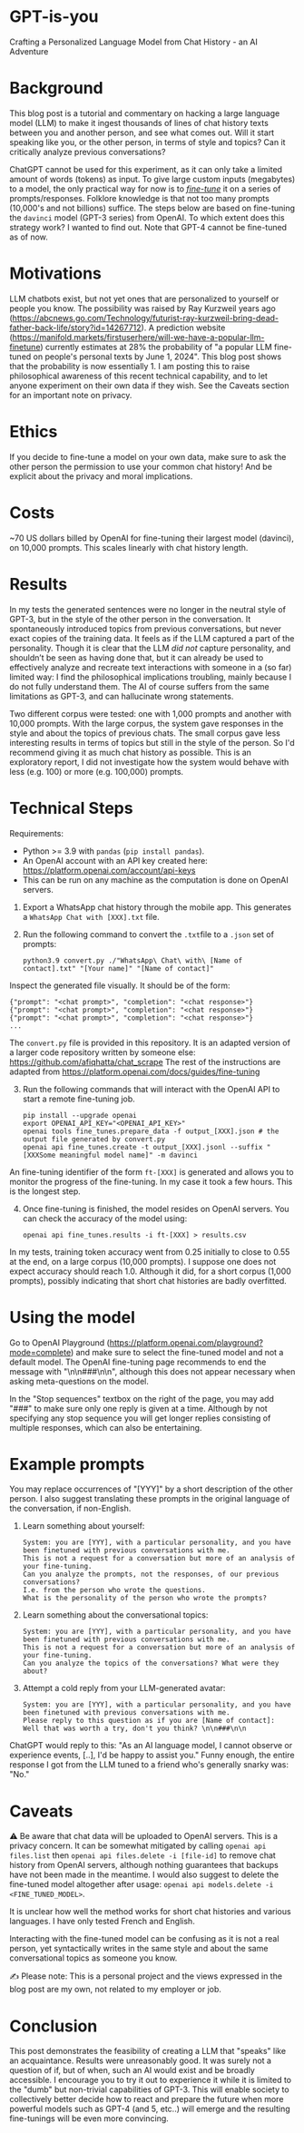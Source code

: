 # GPT-is-you

Crafting a Personalized Language Model from Chat History - an AI Adventure

# Background

This blog post is a tutorial and commentary on hacking a large language model (LLM) to make it ingest thousands of lines of chat history texts between you and another person, and see what comes out. Will it start speaking like you, or the other person, in terms of style and topics? Can it critically analyze previous conversations?

ChatGPT cannot be used for this experiment, as it can only take a limited amount of words (tokens) as input. To give large custom inputs (megabytes) to a model, the only practical way for now is to _[fine-tune](https://platform.openai.com/docs/guides/fine-tuning)_ it on a series of prompts/responses. Folklore knowledge is that not too many prompts (10,000's and not billions) suffice. The steps below are based on fine-tuning the `davinci` model (GPT-3 series) from OpenAI. To which extent does this strategy work? I wanted to find out. Note that GPT-4 cannot be fine-tuned as of now.

# Motivations

LLM chatbots exist, but not yet ones that are personalized to yourself or people you know. The possibility was raised by Ray Kurzweil years ago (https://abcnews.go.com/Technology/futurist-ray-kurzweil-bring-dead-father-back-life/story?id=14267712). A prediction website (https://manifold.markets/firstuserhere/will-we-have-a-popular-llm-finetune) currently estimates at 28% the probability of "a popular LLM fine-tuned on people's personal texts by June 1, 2024". This blog post shows that the probability is now essentially 1. I am posting this to raise philosophical awareness of this recent technical capability, and to let anyone experiment on their own data if they wish. See the Caveats section for an important note on privacy.

# Ethics

If you decide to fine-tune a model on your own data, make sure to ask the other person the permission to use your common chat history! And be explicit about the privacy and moral implications.

# Costs

~70 US dollars billed by OpenAI for fine-tuning their largest model (davinci), on 10,000 prompts. This scales linearly with chat history length.

# Results

In my tests the generated sentences were no longer in the neutral style of GPT-3, but in the style of the other person in the conversation. It spontaneously introduced topics from previous conversations, but never exact copies of the training data. It feels as if the LLM captured a part of the personality. Though it is clear that the LLM _did not_ capture personality, and shouldn’t be seen as having done that, but it can already be used to effectively analyze and recreate text interactions with someone in a (so far) limited way: I find the philosophical implications troubling, mainly because I do not fully understand them. The AI of course suffers from the same limitations as GPT-3, and can hallucinate wrong statements.

Two different corpus were tested: one with 1,000 prompts and another with 10,000 prompts. With the large corpus, the system gave responses in the style and about the topics of previous chats. The small corpus gave less interesting results in terms of topics but still in the style of the person. So I'd recommend giving it as much chat history as possible. This is an exploratory report, I did not investigate how the system would behave with less (e.g. 100) or more (e.g. 100,000) prompts.

# Technical Steps

Requirements:

- Python >= 3.9 with `pandas` (`pip install pandas`).
- An OpenAI account with an API key created here: https://platform.openai.com/account/api-keys
- This can be run on any machine as the computation is done on OpenAI servers.
 
1. Export a WhatsApp chat history through the mobile app. This generates a `WhatsApp Chat with [XXX].txt` file.

2. Run the following command to convert the `.txt`file to a `.json` set of prompts:

    ```
    python3.9 convert.py ./"WhatsApp\ Chat\ with\ [Name of contact].txt" "[Your name]" "[Name of contact]"
    ```

Inspect the generated file visually. It should be of the form:

    {"prompt": "<chat prompt>", "completion": "<chat response>"}
    {"prompt": "<chat prompt>", "completion": "<chat response>"}
    {"prompt": "<chat prompt>", "completion": "<chat response>"}
    ...
    
The `convert.py` file is provided in this repository. It is an adapted version of a larger code repository written by someone else: https://github.com/afiqhatta/chat_scrape The rest of the instructions are adapted from https://platform.openai.com/docs/guides/fine-tuning

3. Run the following commands that will interact with the OpenAI API to start a remote fine-tuning job.

    ```
    pip install --upgrade openai
    export OPENAI_API_KEY="<OPENAI_API_KEY>"
    openai tools fine_tunes.prepare_data -f output_[XXX].json # the output file generated by convert.py
    openai api fine_tunes.create -t output_[XXX].jsonl --suffix "[XXXSome meaningful model name]" -m davinci
    ```
    
An fine-tuning identifier of the form `ft-[XXX]` is generated and allows you to monitor the progress of the fine-tuning. In my case it took a few hours. This is the longest step.

4. Once fine-tuning is finished, the model resides on OpenAI servers. You can check the accuracy of the model using:

    ```
    openai api fine_tunes.results -i ft-[XXX] > results.csv
    ```
    
In my tests, training token accuracy went from 0.25 initially to close to 0.55 at the end, on a large corpus (10,000 prompts). I suppose one does not expect accuracy should reach 1.0. Although it did, for a short corpus (1,000 prompts), possibly indicating that short chat histories are badly overfitted.

# Using the model

Go to OpenAI Playground (https://platform.openai.com/playground?mode=complete) and make sure to select the fine-tuned model and not a default model. The OpenAI fine-tuning page recommends to end the message with "\n\n###\n\n", although this does not appear necessary when asking meta-questions on the model.

In the "Stop sequences" textbox on the right of the page, you may add "###" to make sure only one reply is given at a time. Although by not specifying any stop sequence you will get longer replies consisting of multiple responses, which can also be entertaining.

# Example prompts

You may replace occurrences of "[YYY]" by a short description of the other person. I also suggest translating these prompts in the original language of the conversation, if non-English.

1. Learn something about yourself:

    ```
    System: you are [YYY], with a particular personality, and you have been finetuned with previous conversations with me. 
    This is not a request for a conversation but more of an analysis of your fine-tuning. 
    Can you analyze the prompts, not the responses, of our previous conversations? 
    I.e. from the person who wrote the questions. 
    What is the personality of the person who wrote the prompts?
    ```
    
2. Learn something about the conversational topics:

    ```
    System: you are [YYY], with a particular personality, and you have been finetuned with previous conversations with me. 
    This is not a request for a conversation but more of an analysis of your fine-tuning. 
    Can you analyze the topics of the conversations? What were they about?
    ```

3. Attempt a cold reply from your LLM-generated avatar:

    ```
    System: you are [YYY], with a particular personality, and you have been finetuned with previous conversations with me.
    Please reply to this question as if you are [Name of contact]: 
    Well that was worth a try, don't you think? \n\n###\n\n
    ```
    
ChatGPT would reply to this: "As an AI language model, I cannot observe or experience events, [..], I'd be happy to assist you." Funny enough, the entire response I got from the LLM tuned to a friend who's generally snarky was: "No."

# Caveats

⚠️ Be aware that chat data will be uploaded to OpenAI servers. This is a privacy concern. It can be somewhat mitigated by calling `openai api files.list` then `openai api files.delete -i [file-id]` to remove chat history from OpenAI servers, although nothing guarantees that backups have not been made in the meantime. I would also suggest to delete the fine-tuned model altogether after usage: `openai api models.delete -i <FINE_TUNED_MODEL>`.

It is unclear how well the method works for short chat histories and various languages. I have only tested French and English.

Interacting with the fine-tuned model can be confusing as it is not a real person, yet syntactically writes in the same style and about the same conversational topics as someone you know.

✍️ Please note: This is a personal project and the views expressed in the blog post are my own, not related to my employer or job.

# Conclusion

This post demonstrates the feasibility of creating a LLM that "speaks" like an acquaintance. Results were unreasonably good. It was surely not a question of if, but of when, such an AI would exist and be broadly accessible. I encourage you to try it out to experience it while it is limited to the "dumb" but non-trivial capabilities of GPT-3. This will enable society to collectively better decide how to react and prepare the future when more powerful models such as GPT-4 (and 5, etc..) will emerge and the resulting fine-tunings will be even more convincing.
